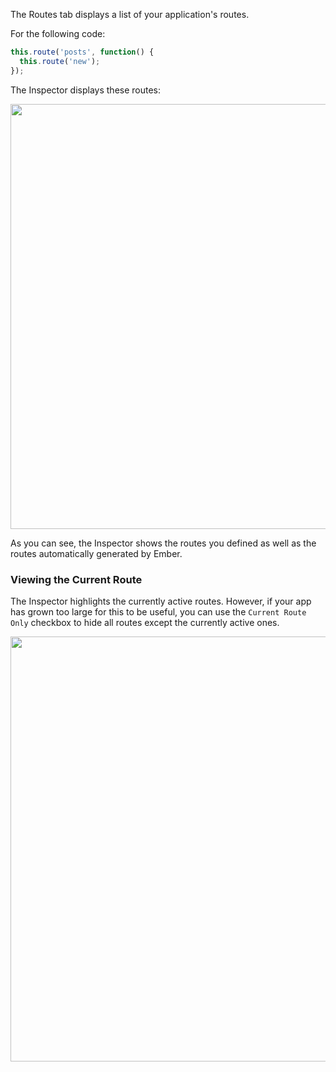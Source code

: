 The Routes tab displays a list of your application's routes.

For the following code:

```javascript
this.route('posts', function() {
  this.route('new');
});
```

The Inspector displays these routes:

<img src="/images/guides/ember-inspector/routes-screenshot.png" width="680"/>

As you can see, the Inspector shows the routes you defined as well as the routes
automatically generated by Ember.

### Viewing the Current Route

The Inspector highlights the currently active routes. However, if your app has grown too large for this to be useful, you can use the `Current Route Only`
checkbox to hide all routes except the currently active ones.

<img src="/images/guides/ember-inspector/routes-current-route.png"
width="680"/>